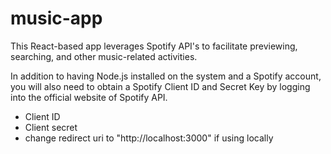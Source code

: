 # music-app
This React-based app leverages Spotify API's to facilitate previewing, searching, and other music-related activities.

 In addition to having Node.js installed on the system and a Spotify account, you will also need to obtain a Spotify Client ID and Secret Key by logging into the official website of Spotify API.
 
 * Client ID
 * Client secret
 * change redirect uri to "http://localhost:3000" if using locally
 
 
